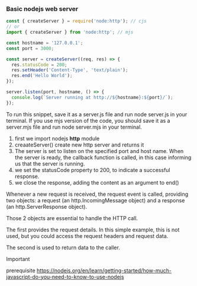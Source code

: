 ### Basic nodejs web server
```js
const { createServer } = require('node:http'); // cjs
// or
import { createServer } from 'node:http'; // mjs

const hostname = '127.0.0.1';
const port = 3000;

const server = createServer((req, res) => {
  res.statusCode = 200;
  res.setHeader('Content-Type', 'text/plain');
  res.end('Hello World');
});

server.listen(port, hostname, () => {
  console.log(`Server running at http://${hostname}:${port}/`);
});

```
To run this snippet, save it as a server.js file and run node server.js in your terminal. If you use mjs version of the code, you should save it as a server.mjs file and run node server.mjs in your terminal.

1. first we import nodejs **http** module
2. creaateServer() create new http server and returns it
3. The server is set to listen on the specified port and host name. When the server is ready, the callback function is called, in this case informing us that the server is running.
4. we set the statusCode property to 200, to indicate a successful response.
5. we close the response, adding the content as an argument to end()

Whenever a new request is received, the request event is called, providing two objects: a request (an http.IncomingMessage object) and a response (an http.ServerResponse object).

Those 2 objects are essential to handle the HTTP call.

The first provides the request details. In this simple example, this is not used, but you could access the request headers and request data.

The second is used to return data to the caller.

> [!IMPORTANT]
> prerequisite
> https://nodejs.org/en/learn/getting-started/how-much-javascript-do-you-need-to-know-to-use-nodejs